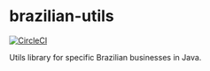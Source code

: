 # brazilian-utils

[![CircleCI](https://circleci.com/gh/marcelolx/brazilian-utils/tree/master.svg?style=svg&circle-token=1e53b716a08f4bd608e8d59853eedcff5fd3fde7)](https://circleci.com/gh/marcelolx/brazilian-utils/tree/master)

Utils library for specific Brazilian businesses in Java.
